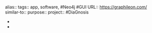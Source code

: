 alias::
tags:: app, software, #Neo4j #GUI 
URL:: https://graphileon.com/
similar-to::
purpose::
project:: #DiaGnosis

-
-